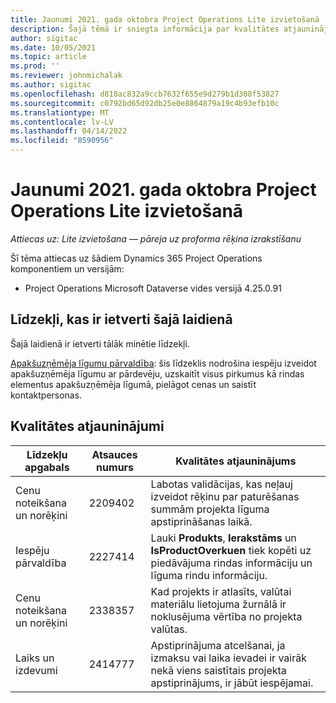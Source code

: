 ```yaml
---
title: Jaunumi 2021. gada oktobra Project Operations Lite izvietošanā
description: Šajā tēmā ir sniegta informācija par kvalitātes atjauninājumiem, kas ir pieejami Project Operations Lite izvietošanas 2021. gada oktobra izlaiduma ietvaros.
author: sigitac
ms.date: 10/05/2021
ms.topic: article
ms.prod: ''
ms.reviewer: johnmichalak
ms.author: sigitac
ms.openlocfilehash: d818ac832a9ccb7632f655e9d279b1d308f53827
ms.sourcegitcommit: c0792bd65d92db25e0e8864879a19c4b93efb10c
ms.translationtype: MT
ms.contentlocale: lv-LV
ms.lasthandoff: 04/14/2022
ms.locfileid: "8590956"
---
```

# <a name="whats-new-october-2021---project-operations-lite-deployment"></a>Jaunumi 2021. gada oktobra Project Operations Lite izvietošanā

_Attiecas uz: Lite izvietošana — pāreja uz proforma rēķina izrakstīšanu_

Šī tēma attiecas uz šādiem Dynamics 365 Project Operations komponentiem un versijām:

  - Project Operations Microsoft Dataverse vides versijā 4.25.0.91


## <a name="features-included-in-this-release"></a>Līdzekļi, kas ir ietverti šajā laidienā

Šajā laidienā ir ietverti tālāk minētie līdzekļi.

[Apakšuzņēmēja līgumu pārvaldība](../subcontracting/managing-subcontracts-overview.md): šis līdzeklis nodrošina iespēju izveidot apakšuzņēmēja līgumu ar pārdevēju, uzskaitīt visus pirkumus kā rindas elementus apakšuzņēmēja līgumā, pielāgot cenas un saistīt kontaktpersonas.


## <a name="quality-updates"></a>Kvalitātes atjauninājumi

| **Līdzekļu apgabals** | **Atsauces numurs** | **Kvalitātes atjauninājums** |
| --- | --- | --- |
| Cenu noteikšana un norēķini | 2209402 | Labotas validācijas, kas neļauj izveidot rēķinu par paturēšanas summām projekta līguma apstiprināšanas laikā. |
|   Iespēju pārvaldība | 2227414 | Lauki **Produkts**, **Ierakstāms** un **IsProductOverkuen** tiek kopēti uz piedāvājuma rindas informāciju un līguma rindu informāciju. |
| Cenu noteikšana un norēķini | 2338357 | Kad projekts ir atlasīts, valūtai materiālu lietojuma žurnālā ir noklusējuma vērtība no projekta valūtas. |
| Laiks un izdevumi | 2414777 | Apstiprinājuma atcelšanai, ja izmaksu vai laika ievadei ir vairāk nekā viens saistītais projekta apstiprinājums, ir jābūt iespējamai. |
